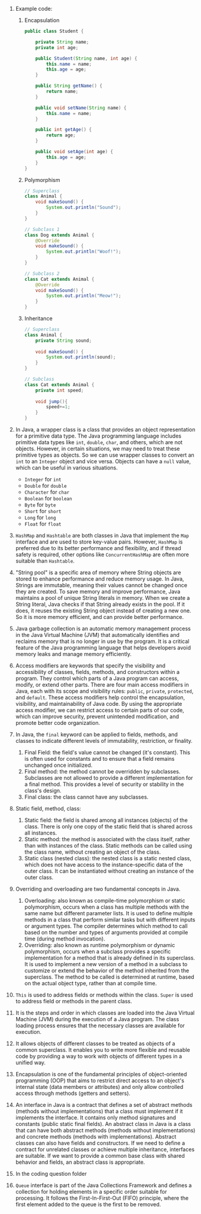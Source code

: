 1. Example code:

   1. Encapsulation

      ```java
      public class Student {
      
          private String name;
          private int age;
      
          public Student(String name, int age) {
              this.name = name;
              this.age = age;
          }
      
          public String getName() {
              return name;
          }
      
          public void setName(String name) {
              this.name = name;
          }
      
          public int getAge() {
              return age;
          }
      
          public void setAge(int age) {
              this.age = age;
          }
      }
      ```

      

   2. Polymorphism

      ```java
      // Superclass
      class Animal {
          void makeSound() {
              System.out.println("Sound");
          }
      }
      
      // Subclass 1
      class Dog extends Animal {
          @Override
          void makeSound() {
              System.out.println("Woof!");
          }
      }
      
      // Subclass 2
      class Cat extends Animal {
          @Override
          void makeSound() {
              System.out.println("Meow!");
          }
      }
      ```

      

   3. Inheritance

      ```java
      // Superclass
      class Animal {
          private String sound;
          
          void makeSound() {
              System.out.println(sound);
          }
      }
      
      // Subclass
      class Cat extends Animal {
          private int speed;
          
          void jump(){
              speed+=1;
          }
      }
      ```

      

2. In Java, a wrapper class is a class that provides an object representation for a primitive data type. The Java programming language includes primitive data types like `int`, `double`, `char`, and others, which are not objects. However, in certain situations, we may need to treat these primitive types as objects. So we can  use wrapper classes to convert an `int` to an `Integer` object and vice versa. Objects can have a `null` value, which can be useful in various situations.

   - `Integer` for `int`
   - `Double` for `double`
   - `Character` for `char`
   - `Boolean` for `boolean`
   - `Byte` for `byte`
   - `Short` for `short`
   - `Long` for `long`
   - `Float` for `float`

3. `HashMap` and `Hashtable` are both classes in Java that implement the `Map` interface and are used to store key-value pairs. However, `HashMap` is preferred due to its better performance and flexibility, and if thread safety is required, other options like `ConcurrentHashMap` are often more suitable than `Hashtable`.

4. "String pool" is a specific area of memory where String objects are stored to enhance performance and reduce memory usage. In Java, Strings are immutable, meaning their values cannot be changed once they are created. To save memory and improve performance, Java maintains a pool of unique String literals in memory. When we create a String literal, Java checks if that String already exists in the pool. If it does, it reuses the existing String object instead of creating a new one. So it is more memory efficient, and can provide better performance.

5. Java garbage collection is an automatic memory management process in the Java Virtual Machine (JVM) that automatically identifies and reclaims memory that is no longer in use by the program. It is a critical feature of the Java programming language that helps developers avoid memory leaks and manage memory efficiently.

6. Access modifiers are keywords that specify the visibility and accessibility of classes, fields, methods, and constructors within a program. They control which parts of a Java program can access, modify, or extend other parts. There are four main access modifiers in Java, each with its scope and visibility rules: `public`, `private`, `protected`, and `default`. These access modifiers help control the encapsulation, visibility, and maintainability of Java code. By using the appropriate access modifier, we can restrict access to certain parts of our code, which can improve security, prevent unintended modification, and promote better code organization.

7. In Java, the `final` keyword can be applied to fields, methods, and classes to indicate different levels of immutability, restriction, or finality. 

   1. Final Field:  the field's value cannot be changed (it's constant). This is often used for constants and to ensure that a field remains unchanged once initialized. 
   2. Final method: the method cannot be overridden by subclasses. Subclasses are not allowed to provide a different implementation for a final method. This provides a level of security or stability in the class's design.
   3. Final class: the class cannot have any subclasses.

8. Static field, method, class:

   1. Static field: the field is shared among all instances (objects) of the class. There is only one copy of the static field that is shared across all instances.
   2. Static method: the method is associated with the class itself, rather than with instances of the class. Static methods can be called using the class name, without creating an object of the class.
   3. Static class (nested class): the nested class is a static nested class, which does not have access to the instance-specific data of the outer class. It can be instantiated without creating an instance of the outer class.

9. Overriding and overloading are two fundamental concepts in Java.

   1. Overloading: also known as compile-time polymorphism or static polymorphism, occurs when a class has multiple methods with the same name but different parameter lists. It is used to define multiple methods in a class that perform similar tasks but with different inputs or argument types. The compiler determines which method to call based on the number and types of arguments provided at compile time (during method invocation).
   2. Overriding: also known as runtime polymorphism or dynamic polymorphism, occurs when a subclass provides a specific implementation for a method that is already defined in its superclass. It is used to implement a new version of a method in a subclass to customize or extend the behavior of the method inherited from the superclass. The method to be called is determined at runtime, based on the actual object type, rather than at compile time.

10. `This` is used to address fields or methods within the class. `Super` is used to address field or methods in the parent class.

11. It is the steps and order in which classes are loaded into the Java Virtual Machine (JVM) during the execution of a Java program. The class loading process ensures that the necessary classes are available for execution.

12. It allows objects of different classes to be treated as objects of a common superclass. It enables you to write more flexible and reusable code by providing a way to work with objects of different types in a unified way.

13. Encapsulation is one of the fundamental principles of object-oriented programming (OOP) that aims to restrict direct access to an object's internal state (data members or attributes) and only allow controlled access through methods (getters and setters). 

14. An interface in Java is a contract that defines a set of abstract methods (methods without implementations) that a class must implement if it implements the interface. It contains only method signatures and constants (public static final fields). An abstract class in Java is a class that can have both abstract methods (methods without implementations) and concrete methods (methods with implementations). Abstract classes can also have fields and constructors. If we need to define a contract for unrelated classes or achieve multiple inheritance, interfaces are suitable. If we want to provide a common base class with shared behavior and fields, an abstract class is appropriate.

15. In the coding question folder

16. `Queue` interface is part of the Java Collections Framework and defines a collection for holding elements in a specific order suitable for processing. It follows the First-In-First-Out (FIFO) principle, where the first element added to the queue is the first to be removed. 